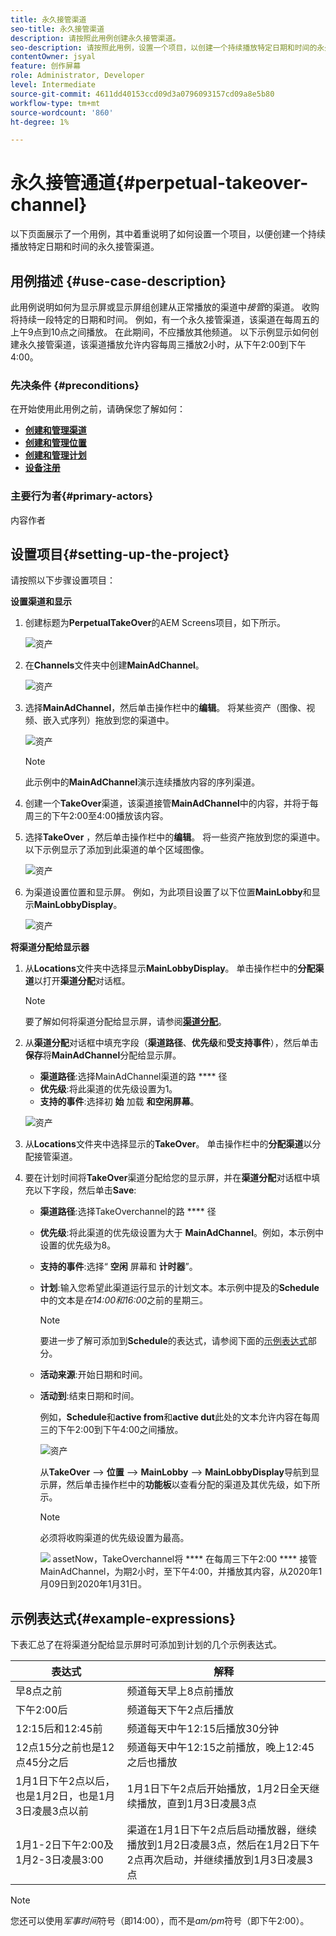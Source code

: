 ```yaml
---
title: 永久接管渠道
seo-title: 永久接管渠道
description: 请按照此用例创建永久接管渠道。
seo-description: 请按照此用例，设置一个项目，以创建一个持续播放特定日期和时间的永久接管渠道。
contentOwner: jsyal
feature: 创作屏幕
role: Administrator, Developer
level: Intermediate
source-git-commit: 4611dd40153ccd09d3a0796093157cd09a8e5b80
workflow-type: tm+mt
source-wordcount: '860'
ht-degree: 1%

---
```



# 永久接管通道{#perpetual-takeover-channel}

以下页面展示了一个用例，其中着重说明了如何设置一个项目，以便创建一个持续播放特定日期和时间的永久接管渠道。

## 用例描述 {#use-case-description}

此用例说明如何为显示屏或显示屏组创建从正常播放的渠道中&#x200B;*接管*的渠道。 收购将持续一段特定的日期和时间。
例如，有一个永久接管渠道，该渠道在每周五的上午9点到10点之间播放。 在此期间，不应播放其他频道。 以下示例显示如何创建永久接管渠道，该渠道播放允许内容每周三播放2小时，从下午2:00到下午4:00。

### 先决条件 {#preconditions}

在开始使用此用例之前，请确保您了解如何：

* **[创建和管理渠道](managing-channels.md)**
* **[创建和管理位置](managing-locations.md)**
* **[创建和管理计划](managing-schedules.md)**
* **[设备注册](device-registration.md)**

### 主要行为者{#primary-actors}

内容作者

## 设置项目{#setting-up-the-project}

请按照以下步骤设置项目：

**设置渠道和显示**

1. 创建标题为&#x200B;**PerpetualTakeOver**&#x200B;的AEM Screens项目，如下所示。

   ![资产](assets/p_usecase1.png)

1. 在&#x200B;**Channels**&#x200B;文件夹中创建&#x200B;**MainAdChannel**。

   ![资产](assets/p_usecase2.png)

1. 选择&#x200B;**MainAdChannel**，然后单击操作栏中的&#x200B;**编辑**。 将某些资产（图像、视频、嵌入式序列）拖放到您的渠道中。

   ![资产](assets/p_usecase3.png)


   >[!NOTE]
   >此示例中的&#x200B;**MainAdChannel**&#x200B;演示连续播放内容的序列渠道。

1. 创建一个&#x200B;**TakeOver**&#x200B;渠道，该渠道接管&#x200B;**MainAdChannel**&#x200B;中的内容，并将于每周三的下午2:00至4:00播放该内容。

1. 选择&#x200B;**TakeOver** ，然后单击操作栏中的&#x200B;**编辑**。 将一些资产拖放到您的渠道中。 以下示例显示了添加到此渠道的单个区域图像。

   ![资产](assets/p_usecase4.png)

1. 为渠道设置位置和显示屏。 例如，为此项目设置了以下位置&#x200B;**MainLobby**&#x200B;和显示&#x200B;**MainLobbyDisplay**。

   ![资产](assets/p_usecase5.png)

**将渠道分配给显示器**

1. 从&#x200B;**Locations**&#x200B;文件夹中选择显示&#x200B;**MainLobbyDisplay**。 单击操作栏中的&#x200B;**分配渠道**&#x200B;以打开&#x200B;**渠道分配**&#x200B;对话框。

   >[!NOTE]
   >要了解如何将渠道分配给显示屏，请参阅&#x200B;**[渠道分配](channel-assignment.md)**。

1. 从&#x200B;**渠道分配**&#x200B;对话框中填充字段（**渠道路径**、**优先级**&#x200B;和&#x200B;**受支持事件**），然后单击&#x200B;**保存**&#x200B;将&#x200B;**MainAdChannel**&#x200B;分配给显示屏。

   * **渠道路径**:选择MainAdChannel渠道的路 **** 径
   * **优先级**:将此渠道的优先级设置为1。
   * **支持的事件**:选择初 **始** 加载 **和空闲屏幕**。

   ![资产](assets/p_usecase6.png)

1. 从&#x200B;**Locations**&#x200B;文件夹中选择显示的&#x200B;**TakeOver**。 单击操作栏中的&#x200B;**分配渠道**&#x200B;以分配接管渠道。

1. 要在计划时间将&#x200B;**TakeOver**&#x200B;渠道分配给您的显示屏，并在&#x200B;**渠道分配**&#x200B;对话框中填充以下字段，然后单击&#x200B;**Save**:

   * **渠道路径**:选择TakeOverchannel的路 **** 径
   * **优先级**:将此渠道的优先级设置为大于 **MainAdChannel**。例如，本示例中设置的优先级为8。
   * **支持的事件**:选择“ **空闲** 屏幕和 **计时器**”。
   * **计划**:输入您希望此渠道运行显示的计划文本。本示例中提及的&#x200B;**Schedule**&#x200B;中的文本是&#x200B;*在14:00和16:00*&#x200B;之前的星期三。

      >[!NOTE]
      >要进一步了解可添加到&#x200B;**Schedule**&#x200B;的表达式，请参阅下面的[示例表达式](#example-expressions)部分。
   * **活动来源**:开始日期和时间。
   * **活动到**:结束日期和时间。

      例如，**Schedule**&#x200B;和&#x200B;**active from**&#x200B;和&#x200B;**active dut**&#x200B;此处的文本允许内容在每周三的下午2:00到下午4:00之间播放。


      ![资产](assets/p_usecase7.png)

      从&#x200B;**TakeOver** —> **位置** —> **MainLobby** —> **MainLobbyDisplay**&#x200B;导航到显示屏，然后单击操作栏中的&#x200B;**功能板**&#x200B;以查看分配的渠道及其优先级，如下所示。

      >[!NOTE]
      >必须将收购渠道的优先级设置为最高。

      ![](assets/p_usecase8.png)
assetNow，TakeOverchannel将 **** 在每周三下午2:00 **** 接管MainAdChannel，为期2小时，至下午4:00，并播放其内容，从2020年1月09日到2020年1月31日。

## 示例表达式{#example-expressions}

下表汇总了在将渠道分配给显示屏时可添加到计划的几个示例表达式。

| **表达式** | **解释** |
|---|---|
| 早8点之前 | 频道每天早上8点前播放 |
| 下午2:00后 | 频道每天下午2点后播放 |
| 12:15后和12:45前 | 频道每天中午12:15后播放30分钟 |
| 12点15分之前也是12点45分之后 | 频道每天中午12:15之前播放，晚上12:45之后也播放 |
| 1月1日下午2点以后，也是1月2日，也是1月3日凌晨3点以前 | 1月1日下午2点后开始播放，1月2日全天继续播放，直到1月3日凌晨3点 |
| 1月1-2日下午2:00及1月2-3日凌晨3:00 | 渠道在1月1日下午2点后启动播放器，继续播放到1月2日凌晨3点，然后在1月2日下午2点再次启动，并继续播放到1月3日凌晨3点 |

>[!NOTE]
>
>您还可以使用&#x200B;_军事时间_&#x200B;符号（即14:00），而不是&#x200B;*am/pm*&#x200B;符号（即下午2:00）。

